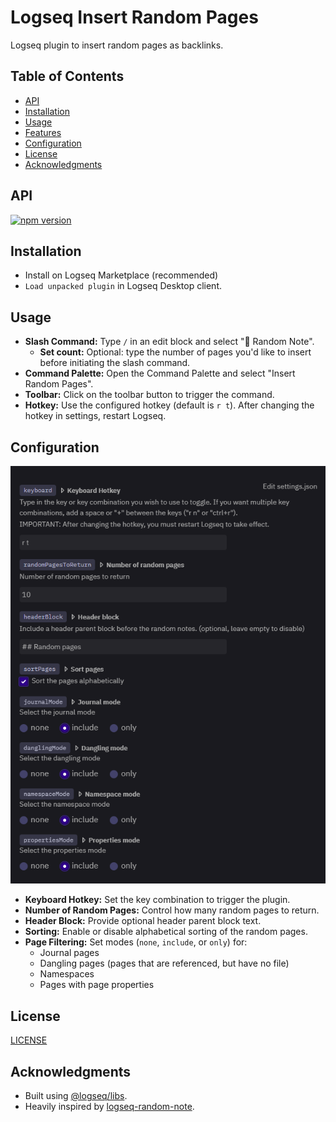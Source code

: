 # Logseq Insert Random Pages

Logseq plugin to insert random pages as backlinks.

## Table of Contents

- [API](#api)
- [Installation](#installation)
- [Usage](#usage)
- [Features](#features)
- [Configuration](#configuration)
- [License](#license)
- [Acknowledgments](#acknowledgments)

## API

[![npm version](https://badge.fury.io/js/%40logseq%2Flibs.svg)](https://badge.fury.io/js/%40logseq%2Flibs)

## Installation

- Install on Logseq Marketplace (recommended)
- `Load unpacked plugin` in Logseq Desktop client.

## Usage

- **Slash Command:** Type `/` in an edit block and select "🎲 Random Note".
  - **Set count:** Optional: type the number of pages you'd like to insert before initiating the slash command.
- **Command Palette:** Open the Command Palette and select "Insert Random Pages".
- **Toolbar:** Click on the toolbar button to trigger the command.
- **Hotkey:** Use the configured hotkey (default is `r t`). After changing the hotkey in settings, restart Logseq.

## Configuration

![settings](images/logseq-insert-random-pages-settings.png)

- **Keyboard Hotkey:** Set the key combination to trigger the plugin.
- **Number of Random Pages:** Control how many random pages to return.
- **Header Block:** Provide optional header parent block text.
- **Sorting:** Enable or disable alphabetical sorting of the random pages.
- **Page Filtering:** Set modes (`none`, `include`, or `only`) for:
  - Journal pages
  - Dangling pages (pages that are referenced, but have no file)
  - Namespaces
  - Pages with page properties

## License

[LICENSE](LICENSE)

## Acknowledgments

- Built using [@logseq/libs](https://github.com/logseq/logseq-plugin-samples).
- Heavily inspired by [logseq-random-note](https://github.com/tankcool/logseq-random-note).
